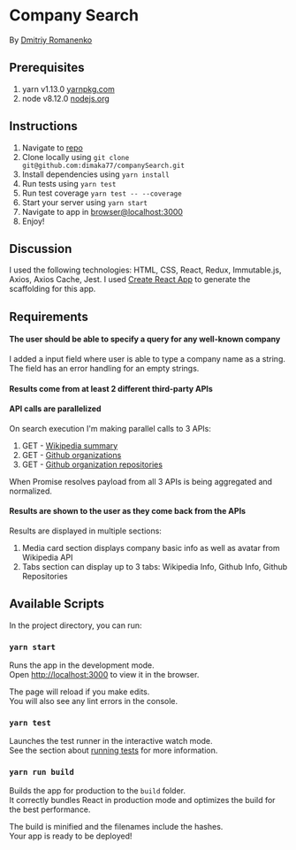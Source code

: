 # Company Search

By [Dmitriy Romanenko](mailto:dimaka77@gmail.com)


## Prerequisites

1. yarn v1.13.0 [yarnpkg.com](https://yarnpkg.com/lang/en/docs/install/#mac-stable)
2. node v8.12.0 [nodejs.org](https://nodejs.org/download/release/v8.12.0/)


## Instructions

1. Navigate to [repo](https://github.com/dimaka77/companySearch)
2. Clone locally using `git clone git@github.com:dimaka77/companySearch.git`
3. Install dependencies using `yarn install`
4. Run tests using `yarn test`
5. Run test coverage `yarn test -- --coverage`
6. Start your server using `yarn start`
7. Navigate to app in [browser@localhost:3000](http://localhost:3000)
8. Enjoy!


## Discussion

I used the following technologies: HTML, CSS, React, Redux, Immutable.js, Axios, Axios Cache, Jest.
I used [Create React App](https://github.com/facebook/create-react-app)
to generate the scaffolding for this app.


## Requirements

#### The user should be able to specify a query for any well-known company
I added a input field where user is able to type a company name as a string.
The field has an error handling for an empty strings.

#### Results come from at least 2 different third-party APIs
#### API calls are parallelized
On search execution I'm making parallel calls to 3 APIs:
1. GET - [Wikipedia summary](https://en.wikipedia.org/api/rest_v1/page/summary/${companyName})
2. GET - [Github organizations](https://api.github.com/orgs/${companyName})
3. GET - [Github organization repositories](https://api.github.com/orgs/${companyName}/repos)

When Promise resolves payload from all 3 APIs is being aggregated and normalized.

#### Results are shown to the user as they come back from the APIs
Results are displayed in multiple sections:
1. Media card section displays company basic info as well as avatar from Wikipedia API
2. Tabs section can display up to 3 tabs: Wikipedia Info, Github Info, Github Repositories



## Available Scripts

In the project directory, you can run:

### `yarn start`

Runs the app in the development mode.<br>
Open [http://localhost:3000](http://localhost:3000) to view it in the browser.

The page will reload if you make edits.<br>
You will also see any lint errors in the console.

### `yarn test`

Launches the test runner in the interactive watch mode.<br>
See the section about [running tests](https://facebook.github.io/create-react-app/docs/running-tests) for more information.

### `yarn run build`

Builds the app for production to the `build` folder.<br>
It correctly bundles React in production mode and optimizes the build for the best performance.

The build is minified and the filenames include the hashes.<br>
Your app is ready to be deployed!
